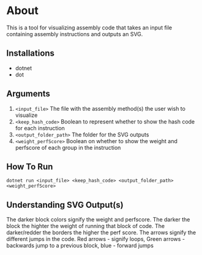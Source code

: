 

# About #
This is a tool for visualizing assembly code that takes an input file  containing assembly instructions and outputs an SVG.

## Installations ##
- dotnet
- dot

## Arguments ##
1. `<input_file>` The file with the assembly method(s) the user wish to visualize
2. `<keep_hash_code>` Boolean to represent whether to show the hash code for each instruction
3. `<output_folder_path>` The folder for the SVG outputs
3. `<weight_perfScore>` Boolean on whether to show the weight and perfscore of each group in the instruction

## How To Run ##
 `dotnet run <input_file> <keep_hash_code> <output_folder_path> <weight_perfScore>`

## Understanding SVG Output(s) ##
The darker block colors signify the weight and perfscore. The darker the block the highter the weight of running that block of code. The darker/redder the borders the higher the perf score. The arrows signify the different jumps in the code. Red arrows - signify loops, Green arrows - backwards jump to a previous block, blue - forward jumps
